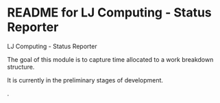 README for LJ Computing - Status Reporter
=========================================

LJ Computing - Status Reporter

The goal of this module is to capture time allocated to a work breakdown structure.

It is currently in the preliminary stages of development.

.

